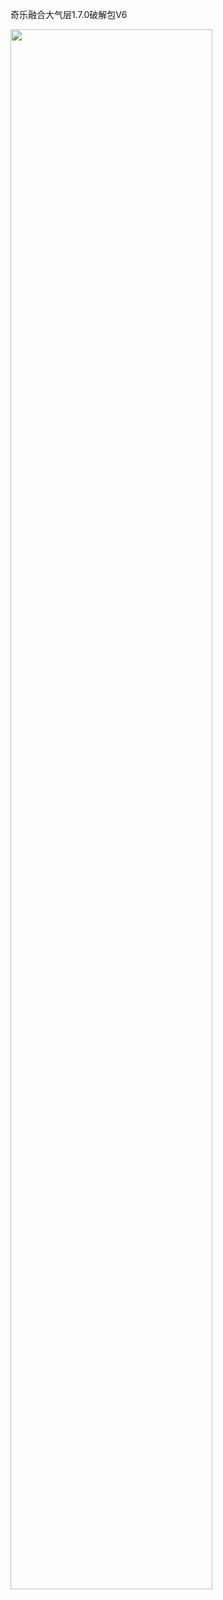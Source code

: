 奇乐融合大气层1.7.0破解包V6

<img src="https://github.com/laila509/QL-ATM-Package/blob/master/QL-ATM-list.jpg?raw=true" align="center" width="80%" />
